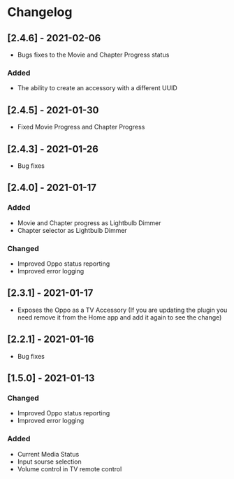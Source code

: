 # Changelog
## [2.4.6] - 2021-02-06
- Bugs fixes to the Movie and Chapter Progress status
### Added
- The ability to create an accessory with a different UUID
## [2.4.5] - 2021-01-30
- Fixed Movie Progress and Chapter Progress
## [2.4.3] - 2021-01-26
- Bug fixes
## [2.4.0] - 2021-01-17
### Added
- Movie and Chapter progress as Lightbulb Dimmer
- Chapter selector as Lightbulb Dimmer
### Changed
- Improved Oppo status reporting
- Improved error logging
## [2.3.1] - 2021-01-17
- Exposes the Oppo as a TV Accessory (If you are updating the plugin you need remove it from the Home app and add it again to see the change)
## [2.2.1] - 2021-01-16
- Bug fixes
## [1.5.0] - 2021-01-13
### Changed
- Improved Oppo status reporting
- Improved error logging
### Added
- Current Media Status
- Input sourse selection
- Volume control in TV remote control
